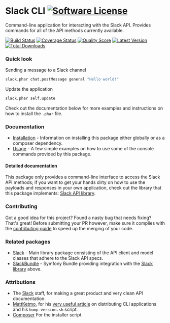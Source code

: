 # Slack CLI [![Software License](https://img.shields.io/badge/license-MIT-brightgreen.svg?style=flat-square)](https://github.com/cleentfaar/slack-cli/tree/master/LICENSE.md)

Command-line application for interacting with the Slack API. Provides commands for all of the API methods currently available.

[![Build Status](https://img.shields.io/travis/cleentfaar/slack-cli/master.svg?style=flat-square)](https://travis-ci.org/cleentfaar/slack-cli)
[![Coverage Status](https://img.shields.io/scrutinizer/coverage/g/cleentfaar/slack-cli.svg?style=flat-square)](https://scrutinizer-ci.com/g/cleentfaar/slack-cli/code-structure)
[![Quality Score](https://img.shields.io/scrutinizer/g/cleentfaar/slack-cli.svg?style=flat-square)](https://scrutinizer-ci.com/g/cleentfaar/slack-cli)
[![Latest Version](https://img.shields.io/github/release/cleentfaar/slack-cli.svg?style=flat-square)](https://github.com/cleentfaar/slack-cli/releases)
[![Total Downloads](https://img.shields.io/packagist/dt/cleentfaar/slack-cli.svg?style=flat-square)](https://packagist.org/packages/cleentfaar/slack-cli)


### Quick look

Sending a message to a Slack channel
```bash
slack.phar chat.postMessage general "Hello world!"
```

Update the application
```bash
slack.phar self.update
```

Check out the documentation below for more examples and instructions on how to install the `.phar` file.


### Documentation

- [Installation](https://github.com/cleentfaar/slack-cli/tree/master/CL/SlackCli/Resources/doc/installation.md) - Information on installing this package either globally or as a composer dependency.
- [Usage](https://github.com/cleentfaar/slack-cli/tree/master/CL/SlackCli/Resources/doc/usage.md) - A few simple examples on how to use some of the console commands provided by this package.

#### Detailed documentation

This package only provides a command-line interface to access the Slack API methods; if you want to get your hands dirty
on how to use the payloads and responses in your own application, check out the library that this package implements: [Slack API library](https://github.com/cleentfaar/slack-cli).


### Contributing

Got a good idea for this project? Found a nasty bug that needs fixing? That's great! Before submitting your PR however,
make sure it complies with the [contributing guide](https://github.com/cleentfaar/slack-cli/tree/master/CL/SlackCli/Resources/doc/contributing.md) to speed up the merging of your code.


### Related packages

- [Slack](https://github.com/cleentfaar/slack) - Main library package consisting of the API client and model classes that adhere to the Slack API specs.
- [SlackBundle](https://github.com/cleentfaar/CLSlackBundle) - Symfony Bundle providing integration with the [Slack library](https://github.com/cleentfaar/slack) above.


### Attributions

- The [Slack](https://slack.com/) staff, for making a great product and very clean API documentation.
- [MattKetmo](https://github.com/MattKetmo), for his [very useful article](http://moquet.net/blog/distributing-php-cli/)
on distributing CLI applications and his `bump-version.sh` script.
- [Composer](https://github.com/composer/composer) For the installer script
